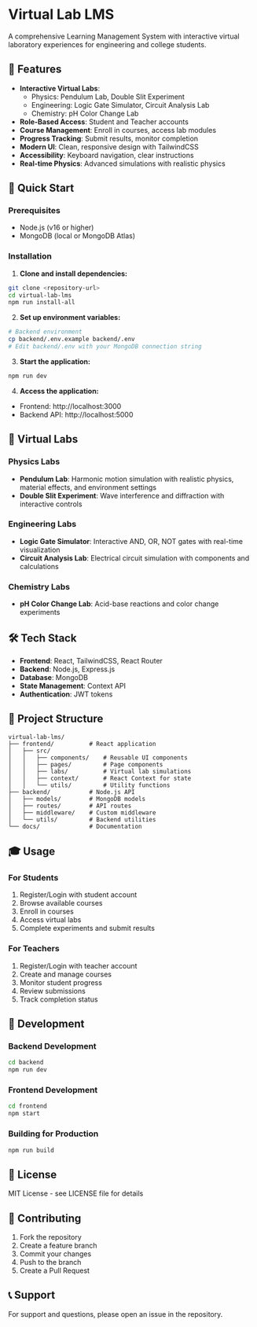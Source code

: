 # Virtual Lab LMS

A comprehensive Learning Management System with interactive virtual laboratory experiences for engineering and college students.

## 🎯 Features

- **Interactive Virtual Labs**: 
  - Physics: Pendulum Lab, Double Slit Experiment
  - Engineering: Logic Gate Simulator, Circuit Analysis Lab
  - Chemistry: pH Color Change Lab
- **Role-Based Access**: Student and Teacher accounts
- **Course Management**: Enroll in courses, access lab modules
- **Progress Tracking**: Submit results, monitor completion
- **Modern UI**: Clean, responsive design with TailwindCSS
- **Accessibility**: Keyboard navigation, clear instructions
- **Real-time Physics**: Advanced simulations with realistic physics

## 🚀 Quick Start

### Prerequisites
- Node.js (v16 or higher)
- MongoDB (local or MongoDB Atlas)

### Installation

1. **Clone and install dependencies:**
```bash
git clone <repository-url>
cd virtual-lab-lms
npm run install-all
```

2. **Set up environment variables:**
```bash
# Backend environment
cp backend/.env.example backend/.env
# Edit backend/.env with your MongoDB connection string
```

3. **Start the application:**
```bash
npm run dev
```

4. **Access the application:**
- Frontend: http://localhost:3000
- Backend API: http://localhost:5000

## 🧪 Virtual Labs

### Physics Labs
- **Pendulum Lab**: Harmonic motion simulation with realistic physics, material effects, and environment settings
- **Double Slit Experiment**: Wave interference and diffraction with interactive controls

### Engineering Labs
- **Logic Gate Simulator**: Interactive AND, OR, NOT gates with real-time visualization
- **Circuit Analysis Lab**: Electrical circuit simulation with components and calculations

### Chemistry Labs
- **pH Color Change Lab**: Acid-base reactions and color change experiments

## 🛠 Tech Stack

- **Frontend**: React, TailwindCSS, React Router
- **Backend**: Node.js, Express.js
- **Database**: MongoDB
- **State Management**: Context API
- **Authentication**: JWT tokens

## 📁 Project Structure

```
virtual-lab-lms/
├── frontend/          # React application
│   ├── src/
│   │   ├── components/    # Reusable UI components
│   │   ├── pages/         # Page components
│   │   ├── labs/          # Virtual lab simulations
│   │   ├── context/       # React Context for state
│   │   └── utils/         # Utility functions
├── backend/           # Node.js API
│   ├── models/        # MongoDB models
│   ├── routes/        # API routes
│   ├── middleware/    # Custom middleware
│   └── utils/         # Backend utilities
└── docs/              # Documentation
```

## 🎓 Usage

### For Students
1. Register/Login with student account
2. Browse available courses
3. Enroll in courses
4. Access virtual labs
5. Complete experiments and submit results

### For Teachers
1. Register/Login with teacher account
2. Create and manage courses
3. Monitor student progress
4. Review submissions
5. Track completion status

## 🔧 Development

### Backend Development
```bash
cd backend
npm run dev
```

### Frontend Development
```bash
cd frontend
npm start
```

### Building for Production
```bash
npm run build
```

## 📝 License

MIT License - see LICENSE file for details

## 🤝 Contributing

1. Fork the repository
2. Create a feature branch
3. Commit your changes
4. Push to the branch
5. Create a Pull Request

## 📞 Support

For support and questions, please open an issue in the repository.
